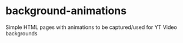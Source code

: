 # background-animations
Simple HTML pages with animations to be captured/used for YT Video backgrounds
